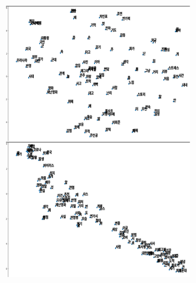 <img src="contagion_data_image.jpg"  width="700" height="370">

<img src="flu_data_image.jpg"  width="700" height="370">